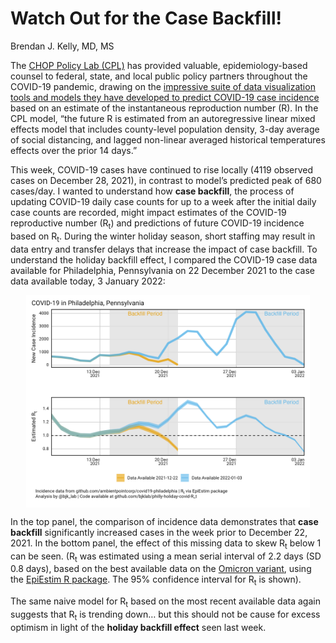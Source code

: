 Watch Out for the Case Backfill!
================
Brendan J. Kelly, MD, MS

The <a href="https://policylab.chop.edu/">CHOP Policy Lab (CPL)</a> has
provided valuable, epidemiology-based counsel to federal, state, and
local public policy partners throughout the COVID-19 pandemic, drawing
on the
<a href="https://policylab.chop.edu/covid-lab-mapping-covid-19-your-community">impressive
suite of data visualization tools and models they have developed to
predict COVID-19 case incidence</a> based on an estimate of the
instantaneous reproduction number (R). In the CPL model, “the future R
is estimated from an autoregressive linear mixed effects model that
includes county-level population density, 3-day average of social
distancing, and lagged non-linear averaged historical temperatures
effects over the prior 14 days.”

This week, COVID-19 cases have continued to rise locally (4119 observed
cases on December 28, 2021), in contrast to model’s predicted peak of
680 cases/day. I wanted to understand how <b>case backfill</b>, the
process of updating COVID-19 daily case counts for up to a week after
the initial daily case counts are recorded, might impact estimates of
the COVID-19 reproductive number (R<sub>t</sub>) and predictions of
future COVID-19 incidence based on R<sub>t</sub>. During the winter
holiday season, short staffing may result in data entry and transfer
delays that increase the impact of case backfill. To understand the
holiday backfill effect, I compared the COVID-19 case data available for
Philadelphia, Pennsylvania on 22 December 2021 to the case data
available today, 3 January 2022:

<img src="./figs/p_combined_tp.png" width="90%" style="display: block; margin: auto;" />

In the top panel, the comparison of incidence data demonstrates that
<b>case backfill</b> significantly increased cases in the week prior to
December 22, 2021. In the bottom panel, the effect of this missing data
to skew R<sub>t</sub> below 1 can be seen. (R<sub>t</sub> was estimated
using a mean serial interval of 2.2 days (SD 0.8 days), based on the
best available data on the
<a href="https://www.medrxiv.org/content/10.1101/2021.12.25.21268301v1">Omicron
variant</a>, using the <a href="">EpiEstim R package</a>. The 95%
confidence interval for R<sub>t</sub> is shown).

The same naive model for R<sub>t</sub> based on the most recent
available data again suggests that R<sub>t</sub> is trending down… but
this should not be cause for excess optimism in light of the <b>holiday
backfill effect</b> seen last week.
